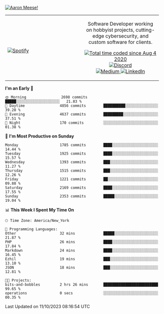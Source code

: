 [![Aaron Meese!](https://user-images.githubusercontent.com/17814535/88975338-a2aabf00-d27f-11ea-963f-8a19608716b4.png)](https://github.com/ajmeese7/readme-ascii "README ASCII")

<!-- Modified from project here: https://github.com/novatorem/novatorem -->
<table width="100%">
  <tr>
  <td width="50%">

&nbsp; <br> [![Spotify](https://ajmeese7.vercel.app/api/spotify)](https://open.spotify.com/user/ajmeese)

  </td>
  <td width="50%">
    <p align="center">
    Software Developer working on hobbyist projects, cutting-edge cybersecurity, and custom software for clients.
    </p>
    <p align="center">
      <a href="https://wakatime.com/@f726891d-3b02-46cd-9b60-e8c59f9e2b14">
        <img src="https://wakatime.com/badge/user/f726891d-3b02-46cd-9b60-e8c59f9e2b14.svg" alt="Total time coded since Aug 4 2020" title="WakaTime" />
      </a>
      <a href="http://link.aaronmeese.com/discord">
        <img src="https://img.shields.io/badge/discord-ajmeese7%234835-369?style=flat-square&logo=discord&logoColor=white&color=purple" alt="Discord" title="Discord">
      </a>
      <br />
      <a href="https://link.aaronmeese.com/medium">
        <img src="https://img.shields.io/badge/medium-ajmeese7-1DB954?style=flat-square&logo=medium&logoColor=white" alt="Medium" title="Medium">
      </a>
      <a href="https://link.aaronmeese.com/linkedin">
        <img src="https://img.shields.io/badge/linkedIn-aaronmeese-1DB954?style=flat-square&logo=linkedin&logoColor=white&color=blue" alt="LinkedIn" title="LinkedIn">
      </a>
    </p>
  </td>

</table>

[//]: <> (The `&nbsp;` is to have Aphelion take up more space)

<!--START_SECTION:waka-->
**I'm an Early 🐤** 

```text
🌞 Morning                2698 commits        █████░░░░░░░░░░░░░░░░░░░░   21.83 % 
🌆 Daytime                4856 commits        ██████████░░░░░░░░░░░░░░░   39.28 % 
🌃 Evening                4637 commits        █████████░░░░░░░░░░░░░░░░   37.51 % 
🌙 Night                  170 commits         ░░░░░░░░░░░░░░░░░░░░░░░░░   01.38 % 
```
📅 **I'm Most Productive on Sunday** 

```text
Monday                   1785 commits        ████░░░░░░░░░░░░░░░░░░░░░   14.44 % 
Tuesday                  1925 commits        ████░░░░░░░░░░░░░░░░░░░░░   15.57 % 
Wednesday                1393 commits        ███░░░░░░░░░░░░░░░░░░░░░░   11.27 % 
Thursday                 1515 commits        ███░░░░░░░░░░░░░░░░░░░░░░   12.26 % 
Friday                   1221 commits        ██░░░░░░░░░░░░░░░░░░░░░░░   09.88 % 
Saturday                 2169 commits        ████░░░░░░░░░░░░░░░░░░░░░   17.55 % 
Sunday                   2353 commits        █████░░░░░░░░░░░░░░░░░░░░   19.04 % 
```


📊 **This Week I Spent My Time On** 

```text
🕑︎ Time Zone: America/New_York

💬 Programming Languages: 
Other                    32 mins             █████░░░░░░░░░░░░░░░░░░░░   21.87 % 
PHP                      26 mins             ████░░░░░░░░░░░░░░░░░░░░░   17.84 % 
Markdown                 24 mins             ████░░░░░░░░░░░░░░░░░░░░░   16.45 % 
Ezhil                    19 mins             ███░░░░░░░░░░░░░░░░░░░░░░   13.10 % 
JSON                     18 mins             ███░░░░░░░░░░░░░░░░░░░░░░   12.81 % 

🐱‍💻 Projects: 
bits-and-bobbles         2 hrs 26 mins       █████████████████████████   99.65 % 
operations               0 secs              ░░░░░░░░░░░░░░░░░░░░░░░░░   00.35 % 
```


 Last Updated on 11/10/2023 08:16:54 UTC
<!--END_SECTION:waka-->
